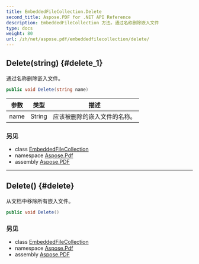 ```yaml
---
title: EmbeddedFileCollection.Delete
second_title: Aspose.PDF for .NET API Reference
description: EmbeddedFileCollection 方法。通过名称删除嵌入文件
type: docs
weight: 80
url: /zh/net/aspose.pdf/embeddedfilecollection/delete/
---
```

## Delete(string) {#delete_1}

通过名称删除嵌入文件。

```csharp
public void Delete(string name)
```

| 参数 | 类型 | 描述 |
| --- | --- | --- |
| name | String | 应该被删除的嵌入文件的名称。 |

### 另见

* class [EmbeddedFileCollection](../)
* namespace [Aspose.Pdf](../../../aspose.pdf/)
* assembly [Aspose.PDF](../../../)

---

## Delete() {#delete}

从文档中移除所有嵌入文件。

```csharp
public void Delete()
```

### 另见

* class [EmbeddedFileCollection](../)
* namespace [Aspose.Pdf](../../../aspose.pdf/)
* assembly [Aspose.PDF](../../../)